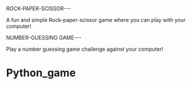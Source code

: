 ROCK-PAPER-SCISSOR---

A fun and simple Rock-paper-scissor game where you can play with your computer!

NUMBER-GUESSING GAME---

Play a number guessing game challenge against your computer!
# Python_game
